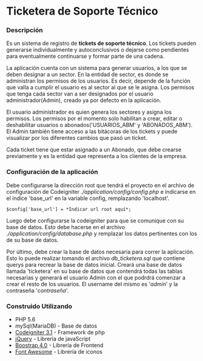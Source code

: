 # Ticketera de Soporte Técnico

### Descripción

Es un sistema de registro de **tickets de soporte técnico**. Los tickets pueden generarse individualmente y autoconclusivos o dejarse como pendientes para eventualmente continuarse y formar parte de una cadena. 

La aplicación cuenta con un sistema para generar usuarios, a los que se deben designar a un sector. En la entidad de sector, es donde se administran los permisos de los usuarios. Es decir, depende de la función que valla a cumplir el usuario es al sector al que se le asigna. Los permisos que tenga cada sector van a ser designados por el usuario administrador(Admin), creado ya por defecto en la aplicación.

El usuario administrador es quien genera los sectores y asigna los permisos. Los permisos por el momento solo habilitan a crear, editar o deshabilitar usuarios o abonados('USUARIOS_ABM' y 'ABONADOS_ABM'). El Admin también tiene acceso a las bitácoras de los tickets y puede visualizar por los diferentes cambios que pasó un ticket.

Cada ticket tiene que estar asignado a un Abonado, que debe crearse previamente y es la entidad que representa a los clientes de la empresa.

### Configuración de la aplicación

 Debe configurarse la dirección root que tendrá el proyecto en el archivo de configuración de Codeigniter *./application/config/config.php* e indicarse en el índice 'base_url' en la variable config, remplazando 'localhost'.

```
$config['base_url'] = *Indicar url root aquí*;
```

Luego debe configurarse la codeigniter para que se comunique con su base de datos. Esto debe hacerse en el archivo *./application/config/database.php* y remplazar los datos pertinentes con los de su base de datos.

Por último, debe crear la base de datos necesaria para correr la aplicación. Esto lo puede realizar tomando el archivo *db_ticketera.sql* que contiene querys para recrear la base de datos inicial. Creará una base de datos llamada 'ticketera' en su base de datos que contendrá todas las tablas necesarias y generará el usuario Admin con el que podrdrá comenzar a crear el resto de los usuarios. El username del mismo es '*admin*' y la contraseña '*contraseña*'.

### Construido Utilizando

* PHP 5.6
* mySql(MariaDB) - Base de datos
* [Codeigniter 3.1](https://codeigniter.com) - Framework de php
* [jQuery](https://jquery.com) - Librería de javaScript
* [Boostrap 4.0](http://getbootstrap.com) - Librería de Frontend
* [Font Awesome](https://fontawesome.com) - Librería de iconos
